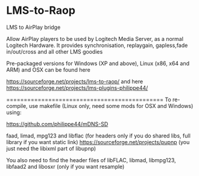 # LMS-to-Raop
LMS to AirPlay bridge

Allow AirPlay players to be used by Logitech Media Server, as a normal Logitech Hardware. It provides synchronisation, replaygain, gapless,fade in/out/cross and all other LMS goodies

Pre-packaged versions for Windows (XP and above), Linux (x86, x64 and ARM) and OSX can be found here

https://sourceforge.net/projects/lms-to-raop/ and here https://sourceforge.net/projects/lms-plugins-philippe44/

=============================================
To re-compile, use makefile (Linux only, need some mods for OSX and Windows) using:

https://github.com/philippe44/mDNS-SD

faad, limad, mpg123 and libflac (for headers only if you do shared libs, full library if you want static link)
https://sourceforge.net/projects/pupnp (you just need the libixml part of libupnp)

You also need to find the header files of libFLAC, libmad, libmpg123, libfaad2 and libosxr (only if you want resample)
